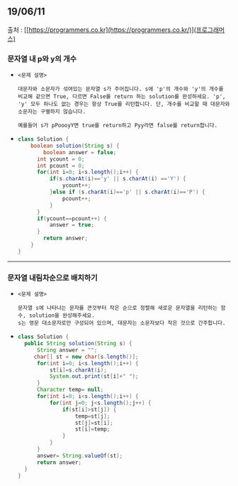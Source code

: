 ## 19/06/11

출처 : [[https://programmers.co.kr](https://programmers.co.kr/)](프로그래머스)

### 문자열 내 p와 y의 개수



- ```
  <문제 설명>
  
  대문자와 소문자가 섞여있는 문자열 s가 주어집니다. s에 'p'의 개수와 'y'의 개수를 비교해 같으면 True, 다르면 False를 return 하는 solution를 완성하세요. 'p', 'y' 모두 하나도 없는 경우는 항상 True를 리턴합니다. 단, 개수를 비교할 때 대문자와 소문자는 구별하지 않습니다.
  
  예를들어 s가 pPoooyY면 true를 return하고 Pyy라면 false를 return합니다.
  ```





- ```java
  class Solution {
      boolean solution(String s) {
          boolean answer = false;
  		int ycount = 0;
  		int pcount = 0;
  		for(int i=0; i<s.length();i++) {
  			if(s.charAt(i)=='y' || s.charAt(i) =='Y') {
  				ycount++;
  			}else if (s.charAt(i)=='p' || s.charAt(i)=='P') {
  				pcount++;
  			}
  		}
  		if(ycount==pcount++) {
  			answer = true;
  		}
          return answer;
      }
  }
  ```



---



### 문자열 내림차순으로 배치하기



- ```
  <문제 설명>
  
  문자열 s에 나타나는 문자를 큰것부터 작은 순으로 정렬해 새로운 문자열을 리턴하는 함수, solution을 완성해주세요.
  s는 영문 대소문자로만 구성되어 있으며, 대문자는 소문자보다 작은 것으로 간주합니다.
  ```





- ```java
  class Solution {
    public String solution(String s) {
        String answer = "";
       char[] st = new char[s.length()];
  		for(int i=0; i<s.length();i++) {
  			st[i]=s.charAt(i);
  			System.out.print(st[i]+" ");
  		}
  		Character temp= null;
  		for(int i=0; i<s.length();i++) {
  			for(int j=0; j<s.length();j++) {
  				if(st[i]>st[j]) {
  					temp=st[j];
  					st[j]=st[i];
  					st[i]=temp;
  				}
  			}
  		}
        answer= String.valueOf(st);
        return answer;
    }
  }
  ```

